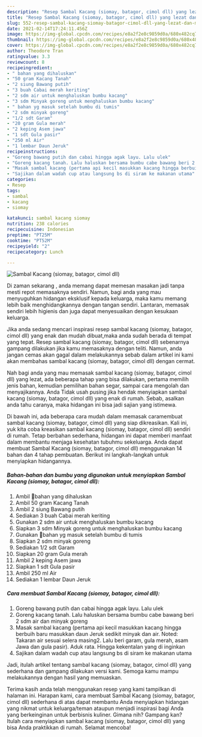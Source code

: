 ```yaml
---
description: "Resep Sambal Kacang (siomay, batagor, cimol dll) yang lezat dan Mudah Dibuat"
title: "Resep Sambal Kacang (siomay, batagor, cimol dll) yang lezat dan Mudah Dibuat"
slug: 552-resep-sambal-kacang-siomay-batagor-cimol-dll-yang-lezat-dan-mudah-dibuat
date: 2021-02-14T17:24:11.456Z
image: https://img-global.cpcdn.com/recipes/e8a2f2e8c9859d0a/680x482cq70/sambal-kacang-siomay-batagor-cimol-dll-foto-resep-utama.jpg
thumbnail: https://img-global.cpcdn.com/recipes/e8a2f2e8c9859d0a/680x482cq70/sambal-kacang-siomay-batagor-cimol-dll-foto-resep-utama.jpg
cover: https://img-global.cpcdn.com/recipes/e8a2f2e8c9859d0a/680x482cq70/sambal-kacang-siomay-batagor-cimol-dll-foto-resep-utama.jpg
author: Theodore Tran
ratingvalue: 3.3
reviewcount: 8
recipeingredient:
- " bahan yang dihaluskan"
- "50 gram Kacang Tanah"
- "2 siung Bawang putih"
- "3 buah Cabai merah keriting"
- "2 sdm air untuk menghaluskan bumbu kacang"
- "3 sdm Minyak goreng untuk menghaluskan bumbu kacang"
- " bahan yg masuk setelah bumbu di tumis"
- "2 sdm minyak goreng"
- "1/2 sdt Garam"
- "20 gram Gula merah"
- "2 keping Asem jawa"
- "1 sdt Gula pasir"
- "250 ml Air"
- "1 lembar Daun Jeruk"
recipeinstructions:
- "Goreng bawang putih dan cabai hingga agak layu. Lalu ulek"
- "Goreng kacang tanah. Lalu haluskan bersama bumbu cabe bawang beri 2 sdm air dan minyak goreng"
- "Masak sambal kacang (pertama api kecil masukkan kacang hingga berbuih baru masukkan daun Jeruk sedikit minyak dan air. Noted: Takaran air sesuai selera masing2. Lalu beri garam, gula merah, asam Jawa dan gula pasir). Aduk rata. Hingga kekentalan yang di inginkan"
- "Sajikan dalam wadah cup atau langsung bs di siram ke makanan utama"
categories:
- Resep
tags:
- sambal
- kacang
- siomay

katakunci: sambal kacang siomay 
nutrition: 238 calories
recipecuisine: Indonesian
preptime: "PT25M"
cooktime: "PT52M"
recipeyield: "2"
recipecategory: Lunch

---
```



![Sambal Kacang (siomay, batagor, cimol dll)](https://img-global.cpcdn.com/recipes/e8a2f2e8c9859d0a/680x482cq70/sambal-kacang-siomay-batagor-cimol-dll-foto-resep-utama.jpg)

Di zaman  sekarang , anda memang dapat memesan masakan jadi tanpa mesti repot memasaknya sendiri. Namun, bagi anda yang mau menyuguhkan hidangan eksklusif kepada keluarga, maka kamu memang lebih baik menghidangkannya dengan tangan sendiri. Lantaran, memasak sendiri lebih higienis dan juga dapat menyesuaikan dengan kesukaan keluarga.

Jika anda sedang mencari inspirasi resep sambal kacang (siomay, batagor, cimol dll) yang enak dan mudah dibuat,maka anda sudah berada di tempat yang tepat. Resep sambal kacang (siomay, batagor, cimol dll)  sebenarnya gampang dilakukan jika kamu memasaknya dengan teliti. Namun, anda jangan cemas akan gagal dalam melakukannya 
sebab dalam artikel ini kami akan membahas sambal kacang (siomay, batagor, cimol dll) dengan cermat.  



Nah bagi anda yang mau memasak sambal kacang (siomay, batagor, cimol dll) yang lezat, ada beberapa tahap yang bisa dilakukan, pertama memilih jenis bahan, kemudian pemilihan bahan segar, sampai cara mengolah dan menyajikannya. Anda Tidak usah pusing jika hendak menyiapkan sambal kacang (siomay, batagor, cimol dll) yang enak di rumah. Sebab, asalkan anda  tahu caranya, maka hidangan ini bisa jadi sajian yang istimewa.

Di bawah ini, ada beberapa cara mudah dalam memasak caramembuat sambal kacang (siomay, batagor, cimol dll) yang siap dikreasikan. Kali ini, yuk kita coba kreasikan sambal kacang (siomay, batagor, cimol dll) sendiri di rumah. Tetap berbahan sederhana, hidangan ini dapat memberi manfaat dalam membantu menjaga kesehatan tubuhmu sekeluarga. Anda dapat membuat Sambal Kacang (siomay, batagor, cimol dll) menggunakan 14 bahan dan 4 tahap pembuatan. Berikut ini langkah-langkah untuk menyiapkan hidangannya.

<!--inarticleads1-->

##### Bahan-bahan dan bumbu yang digunakan untuk menyiapkan Sambal Kacang (siomay, batagor, cimol dll):

1. Ambil  🌹bahan yang dihaluskan
1. Ambil 50 gram Kacang Tanah
1. Ambil 2 siung Bawang putih
1. Sediakan 3 buah Cabai merah keriting
1. Gunakan 2 sdm air untuk menghaluskan bumbu kacang
1. Siapkan 3 sdm Minyak goreng untuk menghaluskan bumbu kacang
1. Gunakan  🌹bahan yg masuk setelah bumbu di tumis
1. Siapkan 2 sdm minyak goreng
1. Sediakan 1/2 sdt Garam
1. Siapkan 20 gram Gula merah
1. Ambil 2 keping Asem jawa
1. Siapkan 1 sdt Gula pasir
1. Ambil 250 ml Air
1. Sediakan 1 lembar Daun Jeruk




<!--inarticleads2-->

##### Cara membuat Sambal Kacang (siomay, batagor, cimol dll):

1. Goreng bawang putih dan cabai hingga agak layu. Lalu ulek
1. Goreng kacang tanah. Lalu haluskan bersama bumbu cabe bawang beri 2 sdm air dan minyak goreng
1. Masak sambal kacang (pertama api kecil masukkan kacang hingga berbuih baru masukkan daun Jeruk sedikit minyak dan air. Noted: Takaran air sesuai selera masing2. Lalu beri garam, gula merah, asam Jawa dan gula pasir). Aduk rata. Hingga kekentalan yang di inginkan
1. Sajikan dalam wadah cup atau langsung bs di siram ke makanan utama




Jadi, itulah artikel tentang  sambal kacang (siomay, batagor, cimol dll)  yang sederhana dan gampang dilakukan versi kami. Semoga kamu mampu melakukannya dengan hasil yang memuaskan. 

Terima kasih anda telah menggunakan resep yang kami tampilkan di halaman ini. Harapan kami, cara membuat  Sambal Kacang (siomay, batagor, cimol dll) sederhana di atas dapat membantu Anda menyiapkan hidangan yang nikmat untuk keluarga/teman ataupun menjadi inspirasi bagi Anda yang berkeinginan untuk berbisnis kuliner. Gimana nih? Gampang kan? Itulah cara menyiapkan sambal kacang (siomay, batagor, cimol dll) yang bisa Anda praktikkan di rumah. Selamat mencoba!


